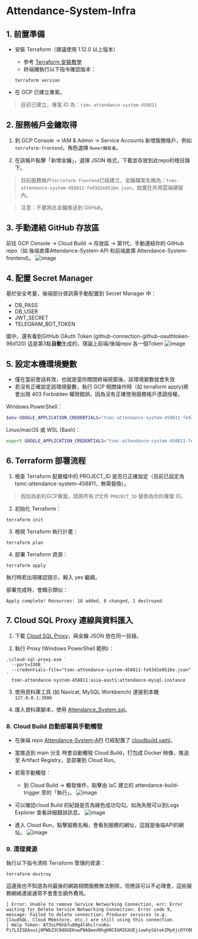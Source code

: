 # Attendance-System-Infra

## 1. 前置準備
+ 安裝 Terraform（建議使用 1.12.0 以上版本）
    + 參考 [Terraform 安裝教學](https://developer.hashicorp.com/terraform/install
    )
    + 終端機執行以下指令確認版本：
    ```
    terraform version
    ```

+ 在 GCP 已建立專案。
> 目前已建立，專案 ID 為：`tsmc-attendance-system-458811`

## 2. 服務帳戶金鑰取得
1. 到 GCP Console → IAM & Admin → Service Accounts 新增服務帳戶，例如`terraform-frontend`，角色選擇 `Owner擁有者`。

2. 在該帳戶點擊「新增金鑰」，選擇 JSON 格式，下載並存放到此repo的根目錄下。
> 目前服務帳戶`terraform-frontend`已經建立，金鑰檔案名稱為：`tsmc-attendance-system-458811-fe93d2e0516e.json`，放置在共用雲端硬碟內。

> 注意：不要將此金鑰推送到 GitHub。

## 3. 手動連結 GitHub 存放區
前往 GCP Console → Cloud Build → 存放區 → 第1代，手動連結你的 GitHub repo（如 後端倉庫Attendance-System-API 和前端倉庫
Attendance-System-frontend)。
![image](https://github.com/user-attachments/assets/03506b80-f991-4f60-876b-557e4a20af6b)

## 4. 配置 Secret Manager
基於安全考量，後端部分資訊需手動配置到 Secret Manager 中：
+ DB_PASS
+ DB_USER
+ JWT_SECRET
+ TELEGRAM_BOT_TOKEN

圖中，還有看到GitHub OAuth Token (github-connection-github-oauthtoken-96d120) 這是第3點**自動**生成的，理論上前端/後端repo 各一個Token
![image](https://github.com/user-attachments/assets/4ef6ea99-750b-4790-b778-f5bd2596d3d2)

## 5. 設定本機環境變數
+ 僅在當前會話有效，也就是當你關閉終端視窗後，該環境變數就會失效
+ 若沒有正確設定該環境變數，執行 GCP 相關操作時（如 terraform apply)將會出現 403 Forbidden 權限錯誤，因為沒有正確使用服務帳戶憑證授權。


Windows PowerShell：
```powershell
$env:GOOGLE_APPLICATION_CREDENTIALS="tsmc-attendance-system-458811-fe93d2e0516e.json"
```

Linux/macOS 或 WSL (Bash)：
```bash
export GOOGLE_APPLICATION_CREDENTIALS="tsmc-attendance-system-458811-fe93d2e0516e.json"
```

## 6. Terraform 部署流程

1. 檢查 Terraform 配置檔中的 PROJECT_ID 是否已正確設定（目前已設定為 tsmc-attendance-system-458811，無需替換）。
> 假如為新的GCP專案，請將所有.tf文件 `PROJECT_ID` 替換為你的專案 ID。

2. 初始化 Terraform：
```
terraform init
```

3. 檢視 Terraform 執行計畫：
```
terraform plan
```

4. 部署 Terraform 資源：
```
terraform apply
```
執行時若出現確認提示，輸入 yes 繼續。

部署完成時，會顯示類似：
```
Apply complete! Resources: 18 added, 0 changed, 1 destroyed.
```

## 7. Cloud SQL Proxy 連線與資料匯入
1. 下載 [Cloud SQL Proxy](https://cloud.google.com/sql/docs/mysql/connect-auth-proxy?hl=zh-tw)，與金鑰 JSON 放在同一目錄。

2. 執行 Proxy (Windows PowerShell 範例)：
```
.\cloud-sql-proxy.exe `
  --port=3308 `
  --credentials-file="tsmc-attendance-system-458811-fe93d2e0516e.json" `
  tsmc-attendance-system-458811:asia-east1:attendance-mysql-instance
```

3. 使用資料庫工具 (如 Navicat, MySQL Workbench) 連接到本機`127.0.0.1:3008`

4. 匯入資料庫腳本，使用 [Attendance_System.sql](https://github.com/JunTingLin/Attendance-System-db/blob/main/Attendance_System.sql)。



### 8. Cloud Build 自動部署與手動觸發
+ 在後端 repo [Attendance-System-API](https://github.com/JunTingLin/Attendance-System-API) 已經配置了 [cloudbuild.yaml](https://github.com/JunTingLin/Attendance-System-API/blob/main/cloudbuild.yaml)。

+ 當推送到 main 分支 時會自動觸發 Cloud Build，打包成 Docker 映像，推送至 Artifact Registry，並部署到 Cloud Run。

+ 若需手動觸發：
    + 到 Cloud Build → 觸發條件，點擊由 IaC 建立的 attendance-build-trigger 旁的「執行」。
![image](https://github.com/user-attachments/assets/2974417e-5e99-43d3-9e73-468343d5694e)

+ 可以確認cloud Build 的紀錄是否為綠色成功勾勾。如為失敗可以到Logs Explorer 查看詳細錯誤訊息。
![image](https://github.com/user-attachments/assets/eacac5d9-c8ba-4529-b862-157fe7281219)

+ 進入 Cloud Run，點擊服務名稱，會看到服務的網址，這就是後端API的網址。
![image](https://github.com/user-attachments/assets/0c3d561a-5977-454d-8395-117d3e4e3178)


### 9. 清理資源
執行以下指令清除 Terraform 管理的資源：
```
terraform destroy
```

這邊我也不知道為何最後的網路相關服務無法刪除，但應該可以不必理會，這些服務網絡連接通常不會產生額外費用。
```
│ Error: Unable to remove Service Networking Connection, err: Error waiting for Delete Service Networking Connection: Error code 9, message: Failed to delete connection; Producer services (e.g. CloudSQL, Cloud Memstore, etc.) are still using this connection.
│ Help Token: AT3scP6hbfu80g4l4hclrxnKo-Pi7L5ISDAouij0PWbZ3C0dOGEKxwFNAQeed8hgH0CEkMZGXUEjiuwhySGtekIMy6jcDYY0bz9sUbOq6BEmZQ3I
```









